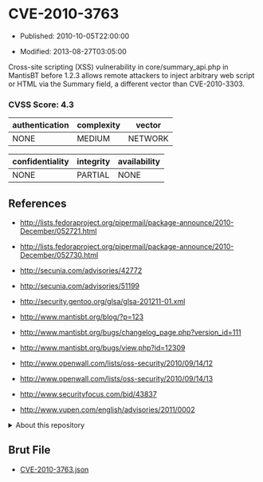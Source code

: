 # CVE-2010-3763

- Published: 2010-10-05T22:00:00

- Modified: 2013-08-27T03:05:00

Cross-site scripting (XSS) vulnerability in core/summary_api.php in MantisBT before 1.2.3 allows remote attackers to inject arbitrary web script or HTML via the Summary field, a different vector than CVE-2010-3303.

### CVSS Score: **4.3**

| authentication | complexity | vector |
| --- | --- | --- |
| NONE | MEDIUM | NETWORK |

| confidentiality | integrity | availability |
| --- | --- | --- |
| NONE | PARTIAL | NONE |

## References

* http://lists.fedoraproject.org/pipermail/package-announce/2010-December/052721.html

* http://lists.fedoraproject.org/pipermail/package-announce/2010-December/052730.html

* http://secunia.com/advisories/42772

* http://secunia.com/advisories/51199

* http://security.gentoo.org/glsa/glsa-201211-01.xml

* http://www.mantisbt.org/blog/?p=123

* http://www.mantisbt.org/bugs/changelog_page.php?version_id=111

* http://www.mantisbt.org/bugs/view.php?id=12309

* http://www.openwall.com/lists/oss-security/2010/09/14/12

* http://www.openwall.com/lists/oss-security/2010/09/14/13

* http://www.securityfocus.com/bid/43837

* http://www.vupen.com/english/advisories/2011/0002

<details>
<summary>About this repository</summary> 

  This repository is part of the project [Live Hack CVE](https://github.com/Live-Hack-CVE). Main website can be found [www.live-hack.org](https://www.live-hack.org) 
  
  Made by [Sn0wAlice](https://github.com/Sn0wAlice) for the people that care about security and need to have a feed of the latest CVEs. Hope you enjoy it, don't forget to star the repo and follow me on [Twitter](https://twitter.com/Sn0wAlice) and [Github](https://github.com/Sn0wAlice). And that is my [personnal website](https://www.alice-snow.me/)

  - [Home Page](https://github.com/Live-Hack-CVE)
  - [Framework](https://github.com/Live-Hack-CVE/cve-framework)
  - [CVE database](https://github.com/Live-Hack-CVE/full_database)
  - [Changelog](https://github.com/Live-Hack-CVE/Changelog)
</details>

## Brut File

* [CVE-2010-3763.json](https://raw.githubusercontent.com/Live-Hack-CVE/full_database/main/cves/2010/CVE-2010-3763.json)

